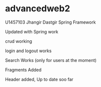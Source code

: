 # advancedweb2

U1457103
Jhangir Dastgir
Spring Framework


Updated with Spring work

crud working

login and logout works

Search Works (only for users at the moment) 

Fragments Added 

Header added, Up to date soo far
